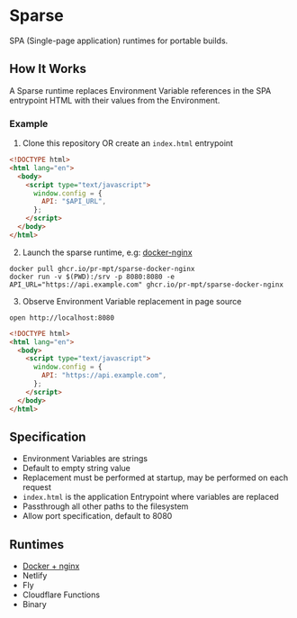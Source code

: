 # Sparse

SPA (Single-page application) runtimes for portable builds.

## How It Works

A Sparse runtime replaces Environment Variable references in the SPA entrypoint
HTML with their values from the Environment.

### Example

1. Clone this repository OR create an `index.html` entrypoint

```html
<!DOCTYPE html>
<html lang="en">
  <body>
    <script type="text/javascript">
      window.config = {
        API: "$API_URL",
      };
    </script>
  </body>
</html>
```

2. Launch the sparse runtime, e.g: [docker-nginx](/docker-nginx)

```console
docker pull ghcr.io/pr-mpt/sparse-docker-nginx
docker run -v $(PWD):/srv -p 8080:8080 -e API_URL="https://api.example.com" ghcr.io/pr-mpt/sparse-docker-nginx
```

3. Observe Environment Variable replacement in page source

```console
open http://localhost:8080
```

```html
<!DOCTYPE html>
<html lang="en">
  <body>
    <script type="text/javascript">
      window.config = {
        API: "https://api.example.com",
      };
    </script>
  </body>
</html>
```

## Specification

- Environment Variables are strings
- Default to empty string value
- Replacement must be performed at startup, may be performed on each request
- `index.html` is the application Entrypoint where variables are replaced
- Passthrough all other paths to the filesystem
- Allow port specification, default to 8080

## Runtimes

- [Docker + nginx](/docker-nginx)
- Netlify
- Fly
- Cloudflare Functions
- Binary
